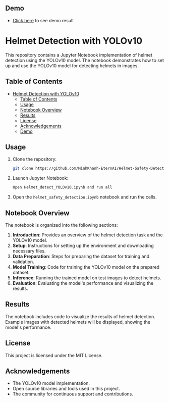 ## Demo

- [Click here](https://detect.roboflow.com/?model=helmet-safety-detection-ciuyl&version=1&api_key=DuLQedo6wPfYNXpgjC6Q) to see demo result


# Helmet Detection with YOLOv10

This repository contains a Jupyter Notebook implementation of helmet detection using the YOLOv10 model. The notebook demonstrates how to set up and use the YOLOv10 model for detecting helmets in images.

## Table of Contents

- [Helmet Detection with YOLOv10](#helmet-detection-with-yolov10)
  - [Table of Contents](#table-of-contents)
  - [Usage](#usage)
  - [Notebook Overview](#notebook-overview)
  - [Results](#results)
  - [License](#license)
  - [Acknowledgements](#acknowledgements)
  - [Demo](#demo)


## Usage

1. Clone the repository:
    ```bash
    git clone https://github.com/MinhKhanh-EternAI/Helmet-Safety-Detection.git
    ```
    
3. Launch Jupyter Notebook:
    ```bash
    Open Helmet_detect_YOLOv10.ipynb and run all
    ```

4. Open the `helmet_safety_detection.ipynb` notebook and run the cells.

## Notebook Overview

The notebook is organized into the following sections:

1. **Introduction**: Provides an overview of the helmet detection task and the YOLOv10 model.
2. **Setup**: Instructions for setting up the environment and downloading necessary files.
3. **Data Preparation**: Steps for preparing the dataset for training and validation.
4. **Model Training**: Code for training the YOLOv10 model on the prepared dataset.
5. **Inference**: Running the trained model on test images to detect helmets.
6. **Evaluation**: Evaluating the model's performance and visualizing the results.

## Results

The notebook includes code to visualize the results of helmet detection. Example images with detected helmets will be displayed, showing the model's performance.


## License

This project is licensed under the MIT License.

## Acknowledgements

- The YOLOv10 model implementation.
- Open source libraries and tools used in this project.
- The community for continuous support and contributions.


